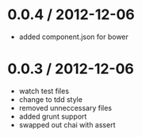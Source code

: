 
0.0.4 / 2012-12-06 
==================

  * added component.json for bower

0.0.3 / 2012-12-06 
==================

  * watch test files
  * change to tdd style
  * removed unneccessary files
  * added grunt support
  * swapped out chai with assert

